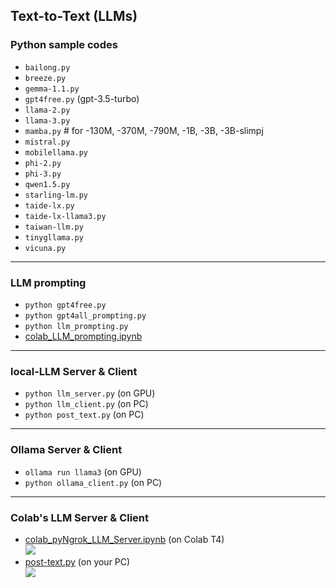 ## Text-to-Text (LLMs)

### Python sample codes
* `bailong.py`
* `breeze.py`
* `gemma-1.1.py`
* `gpt4free.py` (gpt-3.5-turbo)
* `llama-2.py`
* `llama-3.py`
* `mamba.py` # for -130M, -370M, -790M, -1B, -3B, -3B-slimpj
* `mistral.py`
* `mobilellama.py`
* `phi-2.py`
* `phi-3.py`
* `qwen1.5.py`
* `starling-lm.py`
* `taide-lx.py`
* `taide-lx-llama3.py`
* `taiwan-llm.py`
* `tinygllama.py`
* `vicuna.py`

---
### LLM prompting
* `python gpt4free.py`
* `python gpt4all_prompting.py`
* `python llm_prompting.py`
* [colab_LLM_prompting.ipynb](https://github.com/rkuo2000/GenAI/blob/main/Text-to-Text/colab_LLM_prompting.ipynb)
  
---
### local-LLM Server & Client
* `python llm_server.py` (on GPU)
* `python llm_client.py` (on PC)
* `python post_text.py` (on PC)

---
### Ollama Server & Client
* `ollama run llama3` (on GPU)
* `python ollama_client.py` (on PC)
  
---
### Colab's LLM Server & Client
* [colab_pyNgrok_LLM_Server.ipynb](https://github.com/rkuo2000/GenAI/blob/main/Text-to-Text/colab_pyNgrok_LLM_Server.ipynb) (on Colab T4)<br>
![](https://github.com/rkuo2000/GenAI/blob/main/assets/pyngrok_LLM_Server.png?raw=true)
* [post-text.py](https://github.com/rkuo2000/GenAI/blob/main/Text-to-Text/post_text.py) (on your PC)<br>
![](https://github.com/rkuo2000/GenAI/blob/main/assets/pyngrok_post_text.png?raw=true)
